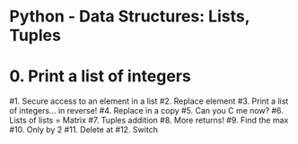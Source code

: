 # Python - Data Structures: Lists, Tuples
  # 0. Print a list of integers
   #1. Secure access to an element in a list
  #2. Replace element
   #3. Print a list of integers... in reverse!
  #4. Replace in a copy
   #5. Can you C me now?
  #6. Lists of lists = Matrix
   #7. Tuples addition
  #8. More returns!
   #9. Find the max
  #10. Only by 2
   #11. Delete at
  #12. Switch
